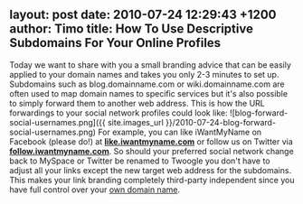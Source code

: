layout: post
date: 2010-07-24 12:29:43 +1200
author: Timo
title: How To Use Descriptive Subdomains For Your Online Profiles
----

Today we want to share with you a small branding advice that can be easily applied to your domain names and takes you only 2-3 minutes to set up. Subdomains such as blog.domainname.com or wiki.domainname.com are often used to map domain names to specific services but it's also possible to simply forward them to another web address.
This is how the URL forwardings to your social network profiles could look like:
![blog-forward-social-usernames.png]({{ site.images_url }}/2010-07-24-blog-forward-social-usernames.png)
For example, you can like iWantMyName on Facebook (please do!) at [**like.iwantmyname.com**](http://like.iwantmyname.com) or follow us on Twitter via [**follow.iwantmyname.com**](http://follow.iwantmyname.com). So should your preferred social network change back to MySpace or Twitter be renamed to Twoogle you don't have to adjust all your links except the new target web address for the subdomains. This makes your link branding completely third-party independent since you have full control over your [own domain name](https://iwantmyname.com).
